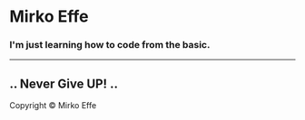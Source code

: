 # Mirko Effe

### I'm just learning how to code from the basic.

<hr>

## .. __Never Give UP!__ ..
<p>Copyright &copy; Mirko Effe </p>
